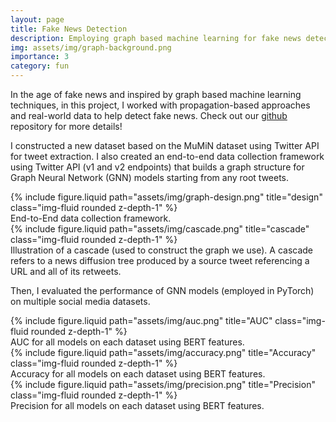 ```yaml
---
layout: page
title: Fake News Detection 
description: Employing graph based machine learning for fake news detection
img: assets/img/graph-background.png
importance: 3
category: fun 
---
```


In the age of fake news and inspired by graph based machine learning techniques, in this project, I worked with propagation-based approaches and real-world data to help detect fake news. Check out our [github](https://github.com/avanitanna/fake-news-detection) repository for more details!

I constructed a new dataset based on the MuMiN dataset using Twitter API for tweet extraction. I also created an end-to-end data collection framework using Twitter API (v1 and v2 endpoints) that builds a graph structure for Graph Neural Network (GNN) models starting from any root tweets. 

<div class="row">
    <div class="col-sm mt-3 mt-md-0">
        {% include figure.liquid path="assets/img/graph-design.png" title="design" class="img-fluid rounded z-depth-1" %}
    </div>
</div>
<div class="caption">
    End-to-End data collection framework.
</div>

<div class="row">
    <div class="col-sm mt-3 mt-md-0">
        {% include figure.liquid path="assets/img/cascade.png" title="cascade" class="img-fluid rounded z-depth-1" %}
    </div>
</div>
<div class="caption">
    Illustration of a cascade (used to construct the graph we use). A cascade refers to a news diffusion tree produced by a source tweet referencing a URL and all of its retweets. 
</div>

Then, I evaluated the performance of GNN models (employed in PyTorch) on multiple social media datasets. 


<div class="row">
    <div class="col-sm mt-3 mt-md-0">
        {% include figure.liquid path="assets/img/auc.png" title="AUC" class="img-fluid rounded z-depth-1" %}
    </div>
</div>
<div class="caption">
    AUC for all models on each dataset using BERT features.
</div>
<div class="row">
    <div class="col-sm mt-3 mt-md-0">
        {% include figure.liquid path="assets/img/accuracy.png" title="Accuracy" class="img-fluid rounded z-depth-1" %}
    </div>
</div>
<div class="caption">
    Accuracy for all models on each dataset using BERT features.
</div>
<div class="row">
    <div class="col-sm mt-3 mt-md-0">
        {% include figure.liquid path="assets/img/precision.png" title="Precision" class="img-fluid rounded z-depth-1" %}
    </div>
</div>
<div class="caption">
    Precision for all models on each dataset using BERT features.
</div>